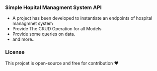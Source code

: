 ### Simple Hopital Managment System API

- A project has been developed to instantiate an endpoints of hospital managmnet system
- Provide The CRUD Operation for all Models
- Provide some queries on data.
- and more..
### License
This projcet is open-source and free for contribution ❤️
